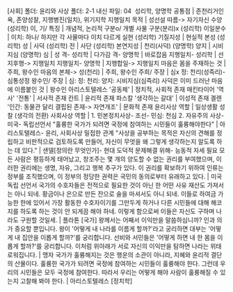 [사회]
폴더: 윤리와 사상​
폴더: 2-1 내신
파일: 04
​
성리학, 양명학 공통점			| 존천리거인욕, 존양성찰, 지행병진(일치), 위기지학
지행일치 목적			| 성선설 따름-> 자기자신 수양
(성리학) 이, 기/ 특징			| 개념적, 논리적 구분o/ 개별 사물 구분(분리)x
(성리학) 이일분수			| 이치: 하나/ 하지만 각 사물마다 이치 다르게 실현
(성리학) 기질지성			| 현실적 본성
(성리학) 성			| 사덕
(성리학) 전			| 사단
(성리학) 본연지성			| 천리(사덕)
(양명학) 양지			| 시비지심
(양명학) 심			| 성
격- 성리학			| 다가감
격- 양명학			| 바로잡음
지행일치- 성리학			| 선지후행-> 지행일치
지행일치- 양명학			| 지행합일-> 지행일치
마음은 몸을 주재하는 것			| 주희, 왕수인
마음의 본체-> 성(천리)			| 주희, 왕수인
주희/ 주장			| 심x 정: 천리(성즉리)- 심통성정
왕수인/ 주장			| 심: 정: 천리: 양지: 시비지심(심즉리)
사덕은 이미 드러난 마음에 이름붙인 것			| 왕수인
아리스토텔레스 '공동체'			| 정치적, 사회적 존재
매킨타이어 '역사' '전통'			| 서사적 존재
칸트			| 윤리적 존재
파스칼 '생각하는 갈대'			| 이성적 존재
겔렌 '인간: 동물관 달리 결핍된 존재-> 자연개조'			| 문화적 존재
윤리사상 역할			| 일상생활 성찰 (생각의 전환)
사회사상 역할			| 1. 민본정치사상- 조선- 민심: 천심 2. 자유주의 사상- 미국- 독립선언서
"훌륭한 국가가 되려면 국정에 참여하는 시민들이 훌륭해야한다"			| 아리스토텔레스- 윤리, 사회사상 밀접한 관계
"사상을 공부하는 목적은 자신의 견해를 정립하고 비판적으로 검토하도록 만들어, 자신이 무엇을 왜 그렇게 생각하는지 알도록 하는 데 있다."			| 샌델[정의란 무엇인가]- 현대 도덕적 문제해결 위해- 능동적 자세 필요
모든 사람은 평등하게 태어났고, 창조주는 몇 개의 양도할 수 없는 권리를 부여했으며, 이러한 권리에는 생명, 자유, 그리고 행복 추구가 있다. 이 권리를 확보하기 위하여 인류는 정부를 조직했으며, 이 정부의 정당한 권력은 국민의 동의로부터 유래하고 있다.			| 미국 독립 선언서
국가의 수호자들은 전적으로 필요한 것이 아닌 한 어떤 사유 재산도 가져서는 아니 되네. 황금이나 은으로 만든 잔으로 술을 마셔서도 아니 되네. 이들로 하여금 가능한 한에 있어서 가장 활동한 수호자이기를 그만두게 하거나 다른 시민들에 대해 해코지를 하도록 하는 것이 안 되게끔 해야 하네. 이렇게 함으로써 이들은 자신도 구하며 나라도 구원할 것일세.			| 플라톤 [국가]
왕께서는 어째서 이익만을 말씀하심니까? 인과 의가 중요할 뿐입니다. 왕이 '어떻게 내 나라를 이름게 할까?'라고 궁리하면 대부는 '어떻게 내 집안을 이롭게 할까?'를 궁리합니다. 선비와 서민들은 '어떻게 하면 내 한 몸을 이롭게 할까?'를 궁리합니다. 이처럼 위아래가 서로 자신의 이익만을 탐하면 나라는 위태로워집니다.			| 맹자
국가가 훌륭해지는 것은 행운의 소관이 아니라, 지혜와 윤리적 결단의 산물이다. 훌륭한 국가가 되려면 국정에 참여하는 시민들이 훌륭해야 한다. 그런데 우리의 시민들은 모두 국정에 참여한다. 따라서 우리는 어떻게 해야 사람이 훌륭해질 수 있는지 고찰해 봐야 한다.			| 아리스토텔레스 [정치학]
